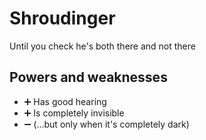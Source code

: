 # Shroudinger

Until you check he's both there and not there

## Powers and weaknesses

- ➕ Has good hearing
- ➕ Is completely invisible
- ➖ (...but only when it's completely dark)
